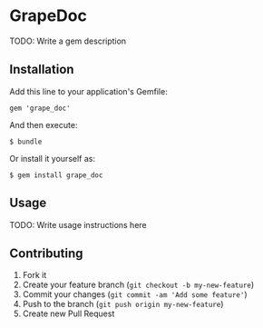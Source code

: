 # GrapeDoc

TODO: Write a gem description

## Installation

Add this line to your application's Gemfile:

    gem 'grape_doc'

And then execute:

    $ bundle

Or install it yourself as:

    $ gem install grape_doc

## Usage

TODO: Write usage instructions here

## Contributing

1. Fork it
2. Create your feature branch (`git checkout -b my-new-feature`)
3. Commit your changes (`git commit -am 'Add some feature'`)
4. Push to the branch (`git push origin my-new-feature`)
5. Create new Pull Request
